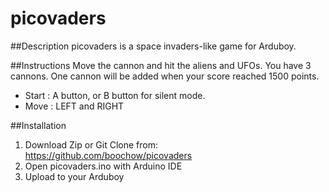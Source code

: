# picovaders
##Description
picovaders is a space invaders-like game for Arduboy.

##Instructions
Move the cannon and hit the aliens and UFOs.
You have 3 cannons. One cannon will be added when your score reached 1500 points.

* Start : A button, or B button for silent mode.
* Move : LEFT and RIGHT 

##Installation

1. Download Zip or Git Clone from: https://github.com/boochow/picovaders
2. Open picovaders.ino with Arduino IDE
3. Upload to your Arduboy
